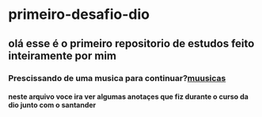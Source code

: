 # primeiro-desafio-dio 
## olá esse é o primeiro repositorio de estudos feito inteiramente por mim
### Prescissando de uma musica para continuar?[muusicas](https://www.youtube.com/watch?v=oE56g61mW44&list=RDoE56g61mW44)
#### neste arquivo voce ira ver algumas anotaçes que fiz durante o curso da dio junto com o santander
